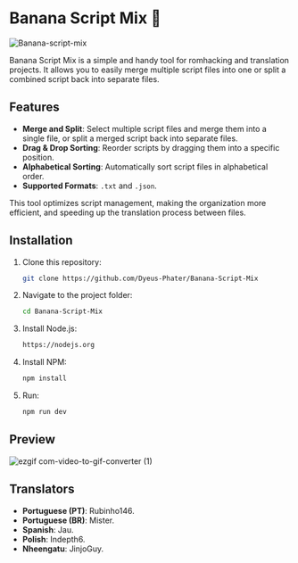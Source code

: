 # Banana Script Mix 🍌
![Banana-script-mix](https://files.catbox.moe/1ddgsd.png)

Banana Script Mix is a simple and handy tool for romhacking and translation projects. It allows you to easily merge multiple script files into one or split a combined script back into separate files.

## Features

- **Merge and Split**: Select multiple script files and merge them into a single file, or split a merged script back into separate files.
- **Drag & Drop Sorting**: Reorder scripts by dragging them into a specific position.
- **Alphabetical Sorting**: Automatically sort script files in alphabetical order.
- **Supported Formats**: `.txt` and `.json`.

This tool optimizes script management, making the organization more efficient, and speeding up the translation process between files.

## Installation

1. Clone this repository:
   ```sh
   git clone https://github.com/Dyeus-Phater/Banana-Script-Mix
   ```
2. Navigate to the project folder:
   ```sh
   cd Banana-Script-Mix
   ```
3. Install Node.js:
   ```sh
   https://nodejs.org
   ```
4. Install NPM:
   ```sh
   npm install
   ```
5. Run:
   ```sh
   npm run dev
   ```

## Preview
![ezgif com-video-to-gif-converter (1)](https://github.com/user-attachments/assets/5669eec3-4828-496e-9c1d-e3411556a202)

## Translators
- **Portuguese (PT)**: Rubinho146.
- **Portuguese (BR)**: Mister.
- **Spanish**: Jau.
- **Polish**: Indepth6.
- **Nheengatu**: JinjoGuy.
